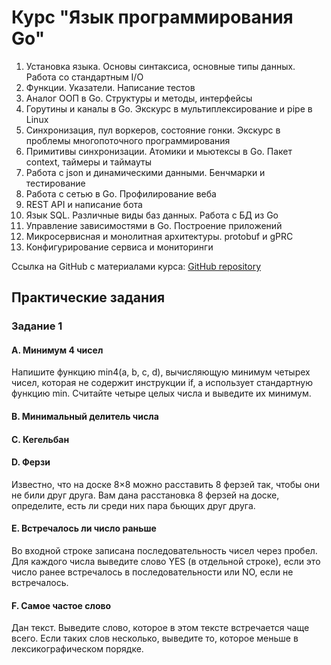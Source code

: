 # Курс "Язык программирования Go"

1.	Установка языка. Основы синтаксиса, основные типы данных. Работа со стандартным I/O
2.	Функции. Указатели. Написание тестов	
3.	Аналог ООП в Go. Структуры и методы, интерфейсы
4.	Горутины и каналы в Go. Экскурс в мультиплексирование и pipe в Linux
5.	Синхронизация, пул воркеров, состояние гонки. Экскурс в проблемы многопоточного программирования
6.	Примитивы синхронизации. Атомики и мьютексы в Go. Пакет context, таймеры и таймауты
7.	Работа с json и динамическими данными. Бенчмарки и тестирование			
8.	Работа с сетью в Go. Профилирование веба			
9.	REST API и написание бота			
10.	Язык SQL. Различные виды баз данных. Работа с БД из Go			
11.	Управление зависимостями в Go. Построение приложений			
12.	Микросервисная и монолитная архитектуры. protobuf и gPRC			
13.	Конфигурирование сервиса и мониторинги

Ссылка на GitHub с материалами курса: [GitHub repository](https://github.com/Serggorsar/go2223)


## Практические задания
### Задание 1
#### A. Минимум 4 чисел
Напишите функцию min4(a, b, c, d), вычисляющую минимум четырех чисел, которая не содержит инструкции if, а использует стандартную функцию min. Считайте четыре целых числа и выведите их минимум.

#### B. Минимальный делитель числа

#### C. Кегельбан

#### D. Ферзи
Известно, что на доске 8×8 можно расставить 8 ферзей так, чтобы они не били друг друга. Вам дана расстановка 8 ферзей на доске, определите, есть ли среди них пара бьющих друг друга.

#### E. Встречалось ли число раньше
Во входной строке записана последовательность чисел через пробел. Для каждого числа выведите слово YES (в отдельной строке), если это число ранее встречалось в последовательности или NO, если не встречалось.

#### F. Самое частое слово
Дан текст. Выведите слово, которое в этом тексте встречается чаще всего. Если таких слов несколько, выведите то, которое меньше в лексикографическом порядке.
